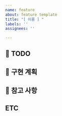 ```yaml
---
name: feature
about: feature template
title: "[ 이름 ] "
labels: ''
assignees: ''

---
```


## 📝 TODO

## 🚀 구현 계획

## 📘 참고 사항

## ETC
